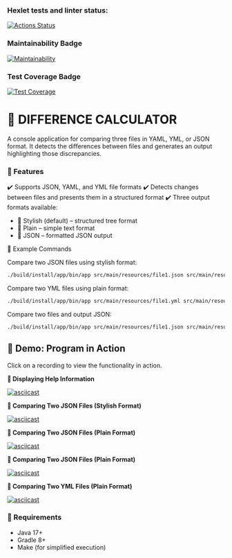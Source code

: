 ### Hexlet tests and linter status:
[![Actions Status](https://github.com/MikVito/java-project-71/actions/workflows/hexlet-check.yml/badge.svg)](https://github.com/MikVito/java-project-71/actions)

### Maintainability Badge
[![Maintainability](https://api.codeclimate.com/v1/badges/43bd129f21f7d51adf83/maintainability)](https://codeclimate.com/github/MikVito/java-project-71/maintainability)

### Test Coverage Badge
[![Test Coverage](https://api.codeclimate.com/v1/badges/43bd129f21f7d51adf83/test_coverage)](https://codeclimate.com/github/MikVito/java-project-71/test_coverage)

# 📂 DIFFERENCE CALCULATOR

A console application for comparing three files in YAML, YML, or JSON format.
It detects the differences between files and generates an output highlighting those discrepancies.

### 📝 Features

✔️ Supports JSON, YAML, and YML file formats
✔️ Detects changes between files and presents them in a structured format
✔️ Three output formats available:

 - 📌 Stylish (default) – structured tree format
 - 📌 Plain – simple text format
 - 📌 JSON – formatted JSON output

🔧 Example Commands

Compare two JSON files using stylish format:
```sh
./build/install/app/bin/app src/main/resources/file1.json src/main/resources/file2.json
```

Compare two YML files using plain format:
```sh
./build/install/app/bin/app src/main/resources/file1.yml src/main/resources/file2.yml -f plain
```

Compare two files and output JSON:
```sh
./build/install/app/bin/app src/main/resources/file1.json src/main/resources/file2.json -f json
```

## 🎥 Demo: Program in Action

Click on a recording to view the functionality in action.

**📌 Displaying Help Information**

[![asciicast](https://asciinema.org/a/698202.svg)](https://asciinema.org/a/698202) 

**📌 Comparing Two JSON Files (Stylish Format)**  

[![asciicast](https://asciinema.org/a/698260.svg)](https://asciinema.org/a/698260)

**📌 Comparing Two JSON Files (Plain Format)** 

[![asciicast](https://asciinema.org/a/698261.svg)](https://asciinema.org/a/698261)

**📌 Comparing Two JSON Files (Plain Format)** 

[![asciicast](https://asciinema.org/a/698278.svg)](https://asciinema.org/a/698278)

**📌 Comparing Two YML Files (Plain Format)** 

[![asciicast](https://asciinema.org/a/698280.svg)](https://asciinema.org/a/698280)

### 📌 Requirements
 - Java 17+
 - Gradle 8+
 - Make (for simplified execution)